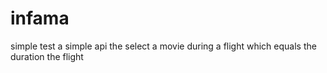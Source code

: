 # infama
simple test
a simple api the select a movie during a flight which equals the duration the flight
